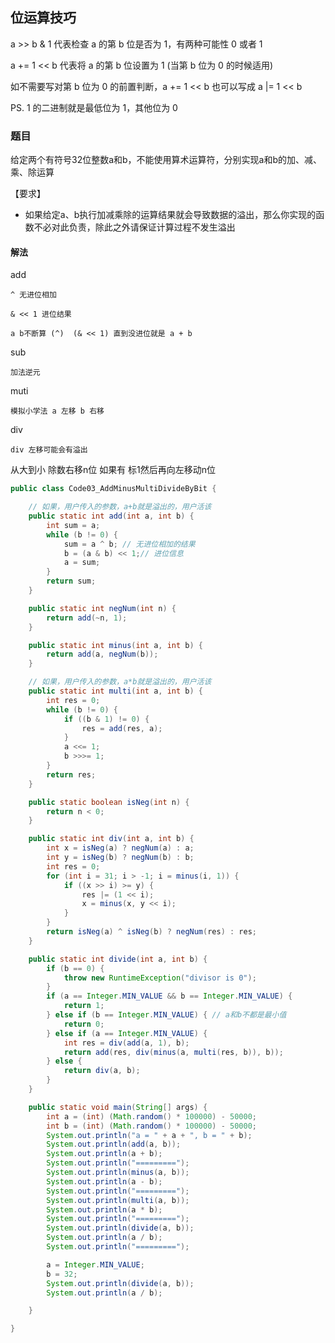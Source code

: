 ## 位运算技巧

a >> b & 1 代表检查 a 的第 b 位是否为 1，有两种可能性 0 或者 1

a += 1 << b 代表将 a 的第 b 位设置为 1 (当第 b 位为 0 的时候适用)

如不需要写对第 b 位为 0 的前置判断，a += 1 << b 也可以写成 a |= 1 << b

PS. 1 的二进制就是最低位为 1，其他位为 0

### 题目

给定两个有符号32位整数a和b，不能使用算术运算符，分别实现a和b的加、减、乘、除运算

【要求】

- 如果给定a、b执行加减乘除的运算结果就会导致数据的溢出，那么你实现的函数不必对此负责，除此之外请保证计算过程不发生溢出

#### 解法

add

	^ 无进位相加

	& << 1 进位结果

	a b不断算 (^)  (& << 1) 直到没进位就是 a + b

sub

	加法逆元

muti

	模拟小学法 a 左移 b 右移

div 

	div 左移可能会有溢出

从大到小 除数右移n位 如果有 标1然后再向左移动n位

```java
public class Code03_AddMinusMultiDivideByBit {

	// 如果，用户传入的参数，a+b就是溢出的，用户活该
	public static int add(int a, int b) {
		int sum = a;
		while (b != 0) {
			sum = a ^ b; // 无进位相加的结果
			b = (a & b) << 1;// 进位信息
			a = sum;
		}
		return sum;
	}

	public static int negNum(int n) {
		return add(~n, 1);
	}

	public static int minus(int a, int b) {
		return add(a, negNum(b));
	}

	// 如果，用户传入的参数，a*b就是溢出的，用户活该
	public static int multi(int a, int b) {
		int res = 0;
		while (b != 0) {
			if ((b & 1) != 0) {
				res = add(res, a);
			}
			a <<= 1;
			b >>>= 1;
		}
		return res;
	}

	public static boolean isNeg(int n) {
		return n < 0;
	}

	public static int div(int a, int b) {
		int x = isNeg(a) ? negNum(a) : a;
		int y = isNeg(b) ? negNum(b) : b;
		int res = 0;
		for (int i = 31; i > -1; i = minus(i, 1)) {
			if ((x >> i) >= y) {
				res |= (1 << i);
				x = minus(x, y << i);
			}
		}
		return isNeg(a) ^ isNeg(b) ? negNum(res) : res;
	}

	public static int divide(int a, int b) {
		if (b == 0) {
			throw new RuntimeException("divisor is 0");
		}
		if (a == Integer.MIN_VALUE && b == Integer.MIN_VALUE) {
			return 1;
		} else if (b == Integer.MIN_VALUE) { // a和b不都是最小值
			return 0;
		} else if (a == Integer.MIN_VALUE) {
			int res = div(add(a, 1), b);
			return add(res, div(minus(a, multi(res, b)), b));
		} else {
			return div(a, b);
		}
	}

	public static void main(String[] args) {
		int a = (int) (Math.random() * 100000) - 50000;
		int b = (int) (Math.random() * 100000) - 50000;
		System.out.println("a = " + a + ", b = " + b);
		System.out.println(add(a, b));
		System.out.println(a + b);
		System.out.println("=========");
		System.out.println(minus(a, b));
		System.out.println(a - b);
		System.out.println("=========");
		System.out.println(multi(a, b));
		System.out.println(a * b);
		System.out.println("=========");
		System.out.println(divide(a, b));
		System.out.println(a / b);
		System.out.println("=========");

		a = Integer.MIN_VALUE;
		b = 32;
		System.out.println(divide(a, b));
		System.out.println(a / b);

	}

}

```